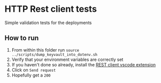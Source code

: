 # HTTP Rest client tests

Simple validation tests for the deployments



## How to run

1. From within this folder run `source ../scripts/dump_keyvault_into_dotenv.sh`
2. Verify that your environment variables are correctly set
3. If you haven't done so already, install the [REST client vscode extension](https://marketplace.visualstudio.com/items?itemName=humao.rest-client)
4. Click on `Send request`
5. Hopefully get a `200`
